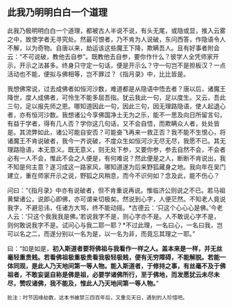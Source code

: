 ## 此我乃明明白白一个道理

此我乃极明明白白一个道理，都被古人半说不说，有头无尾，或隐或显，推入云雾之中，致使学者无寻究处。然最可恨者，乃不肯为人说破，东问西答，作隐语令人不解，以为奇物。自唐以来，劫运该这些魔王下降，欺瞒吾人。且有好事者附会云：“不可说破，教他去自参”。既教他去自参，要你作什么？彼学人全凭师家开示，开示之法甚多。终身只守定一句话，便是开示么？守一句岂不是担板汉？一点活动也不能，便拟与佛相等，岂不罪过？《指月录》中，比比皆是。

我想佛常说，过去成佛者如恒河沙数，难道都是从隐语中悟去者？唐以后，诸魔王降世，度人成佛者，可怜生不能多屈吾指。犹云我此一句，足以度生。又云，吾此三句，足以报先师之恩。哪知道因此一句，因此三句，因无理路隐语，使人起退心者，亦有恒河沙数。我想诸公今享佛国净土无为之乐，能不一思及向日所留言句，有益于学者，得有几人否？学你这几句话，又不会自悟，而欺瞒众人者，处处皆是。其流弊如此，诸公可能自安否？可能奋飞再来一救正否？我不能不生恨心，将诸魔王不肯说破者，我今一齐说破，不度众生如恒河沙无尽无尽，我愿不已。其无理路隐语，本无意义。既无意义，则无处下参，又要你参，参去自然不会，不会者必有一人不会，惟此不会之人便是，有何难说？然此便是之人，断断不肯说出，我不知是何主意？遂习成这一路家风，哪知道遂为后来野狐藏身之地。我向年在吴门建立，重在师家开示之说，野狐之风稍息，而今不识何如？念及此，能不伤心？

问曰：“《指月录》中亦有说破者，但不肯重说再说。惟临济公则说之不已。若马祖黄檗诸公，说即心即佛，亦可谓亲切极矣。然说到心字，人便茫然。不知老人竟说我字，不避忌讳，任诸方大骂，终不能动摇。*古德云：‘只这个心心心是佛。’今老人云：‘只这个我我我是佛。’若说我字不是，则心字亦不是。人不敢说心字不是，则何敢说我字不是。试问心与我二耶一耶？*不过此理，一名曰心，一名曰我，岂可以名之二，而遂分别以一名为是，以一名为非，而竟忘其理之一耶。”

曰：“如是如是，**初入斯道者要将佛祖与我看作一样之人。盖本来是一样，并无丝毫轻重贵贱。若看佛祖极重极贵看我极轻极贱，便有无穷障碍，不能解脱。若能一体同观，是此人乃天地间第一等人物。能入斯道者，于修持之事，有丝毫不及于佛祖者，不敢妄诞自称是佛是祖，必要学诸佛所行，至于佛地，而发愿犹云未尽未尽，赞叹诸佛，我不能及，惟此人乃天地间第一等人物。**”

```xu
批注：时节因缘劫数，这本书被禁三四百年后，又重见天日，遇到的人珍惜吧。
```





